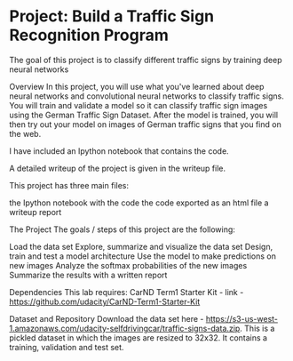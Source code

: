 # Project: Build a Traffic Sign Recognition Program
The goal of this project is to classify different traffic signs by training deep neural networks

Overview
In this project, you will use what you've learned about deep neural networks and convolutional neural networks to classify traffic signs. You will train and validate a model so it can classify traffic sign images using the German Traffic Sign Dataset. After the model is trained, you will then try out your model on images of German traffic signs that you find on the web.

I have included an Ipython notebook that contains the code. 

A detailed writeup of the project is given in the writeup file. 

This project has three main files:

the Ipython notebook with the code
the code exported as an html file
a writeup report 

The Project
The goals / steps of this project are the following:

Load the data set
Explore, summarize and visualize the data set
Design, train and test a model architecture
Use the model to make predictions on new images
Analyze the softmax probabilities of the new images
Summarize the results with a written report

Dependencies
This lab requires: CarND Term1 Starter Kit - link - https://github.com/udacity/CarND-Term1-Starter-Kit

Dataset and Repository
Download the data set here - https://s3-us-west-1.amazonaws.com/udacity-selfdrivingcar/traffic-signs-data.zip. 
This is a pickled dataset in which the images are resized to 32x32. It contains a training, validation and test set.


